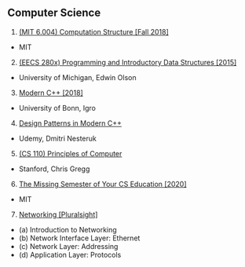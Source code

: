 ## Computer Science
1. [(MIT 6.004) Computation Structure [Fall 2018]]()
  - MIT
2. [(EECS 280x) Programming and Introductory Data Structures [2015]]()
  - University of Michigan, Edwin Olson
3. [Modern C++ [2018]]()
  - University of Bonn, Igro
4. [Design Patterns in Modern C++]()
  - Udemy, Dmitri Nesteruk
5. [(CS 110) Principles of Computer]()
  - Stanford, Chris Gregg
6. [The Missing Semester of Your CS Education [2020]]()
  - MIT
7. [Networking [Pluralsight]]()
  - (a) Introduction to Networking
  - (b) Network Interface Layer: Ethernet
  - (c) Network Layer: Addressing
  - (d) Application Layer: Protocols
